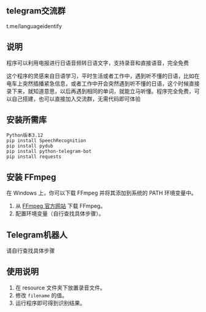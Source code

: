 ## telegram交流群 
t.me/languageidentify
## 说明
程序可以利用电报进行日语音频转日语文字，支持录音和直接语音，完全免费  

这个程序的灵感来自日语学习，平时生活或者工作中，遇到听不懂的日语，比如在电车上突然插播紧急信息，或者工作中开会突然遇到听不懂的日语，这个时候直接录下来，就知道意思，以后再遇到相同的单词，就能立马听懂。程序完全免费，可以自己搭建，也可以直接加入交流群，无需代码即可体验
## 安装所需库

```
Python版本3.12
pip install SpeechRecognition
pip install pydub
pip install python-telegram-bot
pip install requests

```

## 安装 FFmpeg

在 Windows 上，你可以下载 FFmpeg 并将其添加到系统的 PATH 环境变量中。

1. 从 [FFmpeg 官方网站](https://ffmpeg.org/download.html) 下载 FFmpeg。
2. 配置环境变量（自行查找具体步骤）。

## Telegram机器人
请自行查找具体步骤

## 使用说明

1. 在 resource 文件夹下放置录音文件。
2. 修改 `filename` 的值。
3. 运行程序即可得到识别结果。
